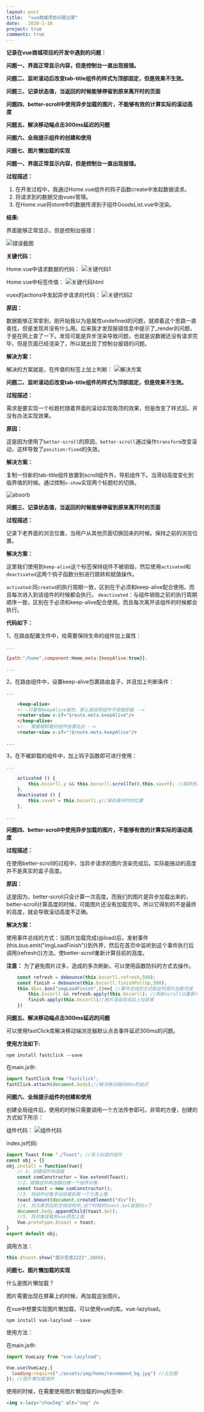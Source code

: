 ```yaml
---
layout: post
title:  "vue商城项目问题记录"
date:   2020-1-18
project: true
comments: true
---
```


**记录在vue商城项目的开发中遇到的问题：**

**问题一、界面正常显示内容，但是控制台一直出现报错。**

**问题二、监听滚动后改变tab-title组件的样式为顶部固定，但是效果不生效。**

**问题三、记录状态值，当返回的时候能够停留到原来离开时的页面**

**问题四、better-scroll中使用异步加载的图片，不能够有效的计算实际的滚动高度**

**问题五、解决移动端点击300ms延迟的问题**

**问题六、全局提示组件的创建和使用**

**问题七、图片懒加载的实现**

**问题一、界面正常显示内容，但是控制台一直出现报错。**


**过程描述：**

1. 在开发过程中，我通过Home.vue组件的钩子函数create中发起数据请求。
2. 将请求到的数据交由vuex管理。
3. 在Home.vue将store中的数据传递到子组件GoodsList.vue中渲染。

**结果:**

界面能够正常显示，但是控制台报错：

![错误截图](../assets/img/vue-pro/first-question.png)

**关键代码：**

Home.vue中请求数据的代码：
![关键代码1](../assets/img/vue-pro/second-question.png)

Home.vue中标签传值：
![关键代码html](../assets/img/vue-pro/four-html.png)

vuex的actions中发起异步请求的代码：
![关键代码2](../assets/img/vue-pro/three-question.png)

**原因：**

数据能够正常拿到，刚开始我以为是属性undefined的问题，就顺着这个思路一直查找，但是发现并没有什么用。后来我才发现报错信息中提示了_render的问题，于是在网上查了一下。发现可能是异步渲染导致问题，也就是说数据还没有请求完毕，但是页面已经渲染了，所以就出现了控制台报错的问题。

**解决方案：**

解决的方案就是，在传值的标签上加上判断：
![解决方案](../assets/img/vue-pro/five-html.png)

**问题二、监听滚动后改变tab-title组件的样式为顶部固定，但是效果不生效。**

**过程描述：**

需求是要实现一个标题栏随着界面的滚动实现吸顶的效果，但是改变了样式后。并没有办法实现效果。

**原因：**

这是因为使用了`better-scroll`的原因，`better-scroll`通过操作`transform`改变滚动，这样导致了`position:fixed`的失效。

**解决方案：**

复制一份新的tab-title组件放置到scroll组件外，导航组件下。当滑动高度变化到临界值的时候。通过控制`v-show`实现两个标题栏的切换。

![absorb](../assets/img/vue-pro/absorb.gif)

**问题三、记录状态值，当返回的时候能够停留到原来离开时的页面**

**过程描述：**

记录下老界面的浏览位置，当用户从其他页面切换回来的时候。保持之前的浏览位置。

**解决方案：**

这里我们使用到`keep-alive`这个标签保持组件不被销毁，然后使用`activated`和`deactivated`这两个钩子函数分别进行跳转和赋值操作。

`activated`:同`created`的执行周期一致，区别在于必须和keep-alive配合使用。而且每次进入到该组件的时候都会执行。
`deactivated`：与组件销毁之前的执行周期顺序一致，区别在于必须和keep-alive配合使用。而且每次离开该组件的时候都会执行。

**代码如下：**

1，在路由配置文件中，给需要保持生命的组件加上属性：

````js
...

{path:"/home",component:Home,meta:{keepAlive:true}},

...

````
2，在路由组件中，设置keep-alive包裹路由盒子，并且加上判断条件：

````html
...

    <keep-alive>
    <!--只要有keepAlive属性，那么就说明组件不用被卸载 -->
    <router-view v-if="$route.meta.keepAlive"/> 
    </keep-alive>
    <!-- 需要被卸载的组件放置在此 -->
    <router-view v-if="!$route.meta.keepAlive"/>

...

````

3，在不被卸载的组件中，加上钩子函数即可进行使用：

````js
...

    activated () {
        this.bscorll.y && this.bscorll.scrollTo(0,this.saveY); //跳转到离开时的位置
    },
    deactivated () {
        this.saveY = this.bscorll.y//保存离开时的位置
    },

...

````

**问题四、better-scroll中使用异步加载的图片，不能够有效的计算实际的滚动高度**

**过程描述：**

在使用better-scroll的过程中，当异步请求的图片渲染完成后。实际能拖动的高度并不是真实的盒子高度。

**原因：**

这是因为，better-scroll只会计算一次高度。而我们的图片是异步加载出来的，better-scroll计算高度的时候，可能图片还没有加载完毕。所以它得到的不是最终的高度，就会导致滚动高度不正确。

**解决方案：**

使用事件总线的方式：当图片加载完成(@load)后，发射事件(this.$bus.$emit("imgLoadFinish"))到外界，然后在首页中监听到这个事件执行后调用(refresh())方法。使better-scroll重新计算目前的高度。

**注意：** 为了避免图片过多，造成的多次刷新。可以使用函数防抖的方式去操作。

````js
    const refresh = debounce(this.bscorll.refresh,500);
    const finish = debounce(this.bscorll.finishPullUp,500);
    this.$bus.$on("imgLoadFinish",()=>{ //事件总线的方式取监听图片加载完成
        this.bscorll && refresh.apply(this.bscorll); //刷新scroll以重新计算高度
        finish.apply(this.bscorll)//图片渲染完成后上拉结束
    })
````

**问题五、解决移动端点击300ms延迟的问题**

可以使用fastClick库解决移动端浏览器默认点击事件延迟300ms的问题。

**使用方法如下:**

`npm install fastclick --save`

在main.js中:

````js
import fastClick from "fastclick";
fastClick.attach(document.body);//解决移动端300ms的延迟
````

**问题六、全局提示组件的创建和使用**

创建全局组件后，使用的时候只需要调用一个方法传参即可。非常的方便，创建的方式如下所示： 

组件代码：
![组件代码](../assets/img/vue-pro/code.png)

index.js代码:
````js
import Toast from "./Toast"; //导入封装的组件
const obj = {}
obj.install = function(Vue){
    // 1，创建组件构造器
    const comConstructor = Vue.extend(Toast);
    //2，根据组件构造器创建一个组件对象
    const toast = new comConstructor();
    //3. 将组件对象手动挂载到某一个元素上面
    toast.$mount(document.createElement("div"));
    //4. 将元素添加到文档结构中,这个时候的toast.$el就是div了
    document.body.appendChild(toast.$el);
    //5. 将对象挂载到vue原型上面
    Vue.prototype.$toast = toast;
}
export default obj;
````
调用方法：
````js
this.$toast.show("提示信息2222",1000);
````

**问题七、图片懒加载的实现**

什么是图片懒加载？

图片需要出现在屏幕上的时候，再加载这张图片。

在vue中想要实现图片懒加载，可以使用vue的库。vue-lazyload。

`npm install vue-lazyload --save`

使用方法：

在main.js中:

````js
import VueLazy from "vue-lazyload";

Vue.use(VueLazy,{
  loading:require("./assets/img/home/recommend_bg.jpg") //占位图
}); //图片懒加载插件
````

使用的时候，在需要使用图片懒加载的img标签中:

````html
<img v-lazy="showImg" alt="img" />
````
